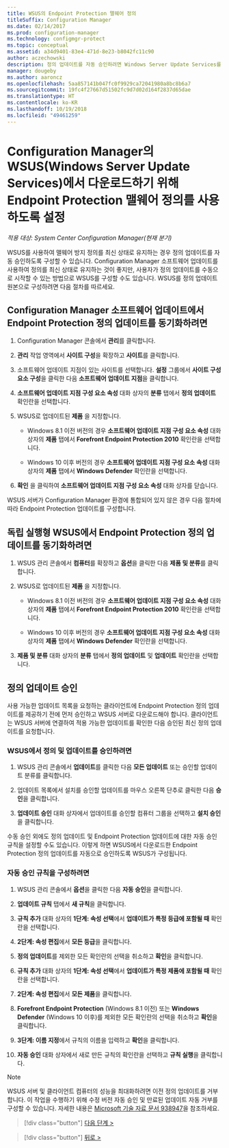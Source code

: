 ```yaml
---
title: WSUS의 Endpoint Protection 맬웨어 정의
titleSuffix: Configuration Manager
ms.date: 02/14/2017
ms.prod: configuration-manager
ms.technology: configmgr-protect
ms.topic: conceptual
ms.assetid: a34d9401-83e4-471d-8e23-b8042fc11c90
author: aczechowski
description: 정의 업데이트를 자동 승인하려면 Windows Server Update Services를 구성하는 방법에 대해 알아봅니다.
manager: dougeby
ms.author: aaroncz
ms.openlocfilehash: 5aa857141b047fc0f9929ca72041980a8bc8b6a7
ms.sourcegitcommit: 19fc4f27667d51502fc9d7d02d164f2837d65dae
ms.translationtype: HT
ms.contentlocale: ko-KR
ms.lasthandoff: 10/19/2018
ms.locfileid: "49461259"
---
```

# <a name="enable-endpoint-protection-malware-definitions-to-download-from-windows-server-update-services-wsus-for-configuration-manager"></a>Configuration Manager의 WSUS(Windows Server Update Services)에서 다운로드하기 위해 Endpoint Protection 맬웨어 정의를 사용하도록 설정

*적용 대상: System Center Configuration Manager(현재 분기)*

 WSUS를 사용하여 맬웨어 방지 정의를 최신 상태로 유지하는 경우 정의 업데이트를 자동 승인하도록 구성할 수 있습니다. Configuration Manager 소프트웨어 업데이트를 사용하여 정의를 최신 상태로 유지하는 것이 좋지만, 사용자가 정의 업데이트를 수동으로 시작할 수 있는 방법으로 WSUS를 구성할 수도 있습니다. WSUS를 정의 업데이트 원본으로 구성하려면 다음 절차를 따르세요.

## <a name="to-synchronize-endpoint-protection-definition-updates-in-configuration-manager-software-updates"></a>Configuration Manager 소프트웨어 업데이트에서 Endpoint Protection 정의 업데이트를 동기화하려면

1.  Configuration Manager 콘솔에서 **관리**를 클릭합니다.

2.  **관리** 작업 영역에서 **사이트 구성**을 확장하고 **사이트**를 클릭합니다.

3.  소프트웨어 업데이트 지점이 있는 사이트를 선택합니다. **설정** 그룹에서 **사이트 구성 요소 구성**을 클릭한 다음 **소프트웨어 업데이트 지점**을 클릭합니다.

4.  **소프트웨어 업데이트 지점 구성 요소 속성** 대화 상자의 **분류** 탭에서 **정의 업데이트** 확인란을 선택합니다.

5.  WSUS로 업데이트된 **제품** 을 지정합니다.

    -   Windows 8.1 이전 버전의 경우 **소프트웨어 업데이트 지점 구성 요소 속성** 대화 상자의 **제품** 탭에서 **Forefront Endpoint Protection 2010** 확인란을 선택합니다.

    -   Windows 10 이후 버전의 경우 **소프트웨어 업데이트 지점 구성 요소 속성** 대화 상자의 **제품** 탭에서 **Windows Defender** 확인란을 선택합니다.

6.  **확인** 을 클릭하여 **소프트웨어 업데이트 지점 구성 요소 속성** 대화 상자를 닫습니다.

 WSUS 서버가 Configuration Manager 환경에 통합되어 있지 않은 경우 다음 절차에 따라 Endpoint Protection 업데이트를 구성합니다.

## <a name="to-synchronize-endpoint-protection-definition-updates-in-standalone-wsus"></a>독립 실행형 WSUS에서 Endpoint Protection 정의 업데이트를 동기화하려면

1.  WSUS 관리 콘솔에서 **컴퓨터**를 확장하고 **옵션**을 클릭한 다음 **제품 및 분류**를 클릭합니다.

2.  WSUS로 업데이트된 **제품** 을 지정합니다.

    -   Windows 8.1 이전 버전의 경우 **소프트웨어 업데이트 지점 구성 요소 속성** 대화 상자의 **제품** 탭에서 **Forefront Endpoint Protection 2010** 확인란을 선택합니다.

    -   Windows 10 이후 버전의 경우 **소프트웨어 업데이트 지점 구성 요소 속성** 대화 상자의 **제품** 탭에서 **Windows Defender** 확인란을 선택합니다.

3.  **제품 및 분류** 대화 상자의 **분류** 탭에서 **정의 업데이트** 및 **업데이트** 확인란을 선택합니다.

## <a name="approving-definition-updates"></a>정의 업데이트 승인
 사용 가능한 업데이트 목록을 요청하는 클라이언트에 Endpoint Protection 정의 업데이트를 제공하기 전에 먼저 승인하고 WSUS 서버로 다운로드해야 합니다. 클라이언트는 WSUS 서버에 연결하여 적용 가능한 업데이트를 확인한 다음 승인된 최신 정의 업데이트를 요청합니다.

### <a name="to-approve-definitions-and-updates-in-wsus"></a>WSUS에서 정의 및 업데이트를 승인하려면

1.  WSUS 관리 콘솔에서 **업데이트**를 클릭한 다음 **모든 업데이트** 또는 승인할 업데이트 분류를 클릭합니다.

2.  업데이트 목록에서 설치를 승인할 업데이트를 마우스 오른쪽 단추로 클릭한 다음 **승인**을 클릭합니다.

3.  **업데이트 승인** 대화 상자에서 업데이트를 승인할 컴퓨터 그룹을 선택하고 **설치 승인**을 클릭합니다.

 수동 승인 외에도 정의 업데이트 및 Endpoint Protection 업데이트에 대한 자동 승인 규칙을 설정할 수도 있습니다. 이렇게 하면 WSUS에서 다운로드한 Endpoint Protection 정의 업데이트를 자동으로 승인하도록 WSUS가 구성됩니다.

### <a name="to-configure-an-automatic-approval-rule"></a>자동 승인 규칙을 구성하려면

1.  WSUS 관리 콘솔에서 **옵션**을 클릭한 다음 **자동 승인**을 클릭합니다.

2.  **업데이트 규칙** 탭에서 **새 규칙**을 클릭합니다.

3.  **규칙 추가** 대화 상자의 **1단계: 속성 선택**에서 **업데이트가 특정 등급에 포함될 때** 확인란을 선택합니다.

4.  **2단계: 속성 편집**에서 **모든 등급**을 클릭합니다.

5.  **정의 업데이트**를 제외한 모든 확인란의 선택을 취소하고 **확인**을 클릭합니다.

6.  **규칙 추가** 대화 상자의 **1단계: 속성 선택**에서 **업데이트가 특정 제품에 포함될 때** 확인란을 선택합니다.

7.  **2단계: 속성 편집**에서 **모든 제품**을 클릭합니다.

8.  **Forefront Endpoint Protection** (Windows 8.1 이전) 또는 **Windows Defender** (Windows 10 이후)를 제외한 모든 확인란의 선택을 취소하고 **확인**을 클릭합니다.

9. **3단계: 이름 지정**에서 규칙의 이름을 입력하고 **확인**을 클릭합니다.

10. **자동 승인** 대화 상자에서 새로 만든 규칙의 확인란을 선택하고 **규칙 실행**을 클릭합니다.

> [!NOTE]
>  WSUS 서버 및 클라이언트 컴퓨터의 성능을 최대화하려면 이전 정의 업데이트를 거부합니다. 이 작업을 수행하기 위해 수정 버전 자동 승인 및 만료된 업데이트 자동 거부를 구성할 수 있습니다. 자세한 내용은 [Microsoft 기술 자료 문서 938947](http://go.microsoft.com/fwlink/p/?LinkId=204078)을 참조하세요.

> [!div class="button"]
[다음 단계 >](endpoint-antimalware-policies.md)

> [!div class="button"]
[뒤로 >](endpoint-configure-alerts.md)
